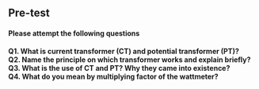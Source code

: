 ## <b> Pre-test
#### Please attempt the following questions
Q1. What is current transformer (CT) and potential transformer (PT)? <br>
Q2. Name the principle on which transformer works and explain briefly? <br>
Q3. What is the use of CT and PT? Why they came into existence? <br>
Q4. What do you mean by multiplying factor of the wattmeter? <br>

